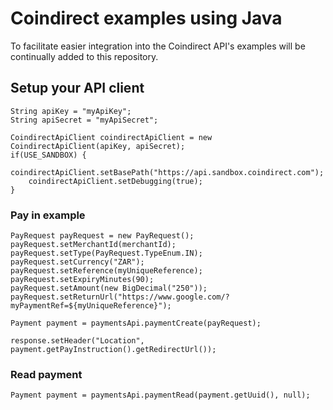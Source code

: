 # Coindirect examples using Java

To facilitate easier integration into the Coindirect API's examples will be continually added to this repository.

## Setup your API client
```
String apiKey = "myApiKey";
String apiSecret = "myApiSecret";

CoindirectApiClient coindirectApiClient = new CoindirectApiClient(apiKey, apiSecret);
if(USE_SANDBOX) {
    coindirectApiClient.setBasePath("https://api.sandbox.coindirect.com");
    coindirectApiClient.setDebugging(true);
}
```



### Pay in example
```
PayRequest payRequest = new PayRequest();
payRequest.setMerchantId(merchantId);
payRequest.setType(PayRequest.TypeEnum.IN);
payRequest.setCurrency("ZAR");
payRequest.setReference(myUniqueReference);
payRequest.setExpiryMinutes(90);
payRequest.setAmount(new BigDecimal("250"));
payRequest.setReturnUrl("https://www.google.com/?myPaymentRef=${myUniqueReference}");

Payment payment = paymentsApi.paymentCreate(payRequest);

response.setHeader("Location", payment.getPayInstruction().getRedirectUrl());
```

### Read payment
```
Payment payment = paymentsApi.paymentRead(payment.getUuid(), null);
```

